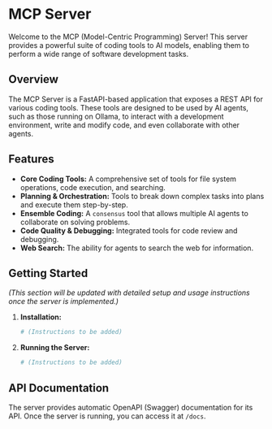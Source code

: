# MCP Server

Welcome to the MCP (Model-Centric Programming) Server! This server provides a powerful suite of coding tools to AI models, enabling them to perform a wide range of software development tasks.

## Overview

The MCP Server is a FastAPI-based application that exposes a REST API for various coding tools. These tools are designed to be used by AI agents, such as those running on Ollama, to interact with a development environment, write and modify code, and even collaborate with other agents.

## Features

*   **Core Coding Tools:** A comprehensive set of tools for file system operations, code execution, and searching.
*   **Planning & Orchestration:** Tools to break down complex tasks into plans and execute them step-by-step.
*   **Ensemble Coding:** A `consensus` tool that allows multiple AI agents to collaborate on solving problems.
*   **Code Quality & Debugging:** Integrated tools for code review and debugging.
*   **Web Search:** The ability for agents to search the web for information.

## Getting Started

_(This section will be updated with detailed setup and usage instructions once the server is implemented.)_

1.  **Installation:**
    ```bash
    # (Instructions to be added)
    ```

2.  **Running the Server:**
    ```bash
    # (Instructions to be added)
    ```

## API Documentation

The server provides automatic OpenAPI (Swagger) documentation for its API. Once the server is running, you can access it at `/docs`.
